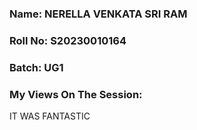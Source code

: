
### Name: NERELLA VENKATA SRI RAM
### Roll No: S20230010164
### Batch: UG1

### My Views On The Session:
IT WAS FANTASTIC
